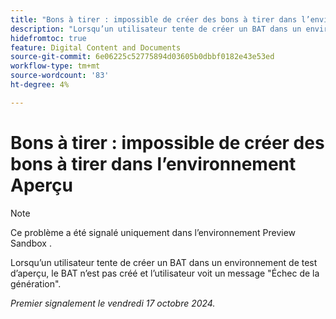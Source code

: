 ```yaml
---
title: "Bons à tirer : impossible de créer des bons à tirer dans l’environnement Aperçu"
description: "Lorsqu’un utilisateur tente de créer un BAT dans un environnement de test d’aperçu, le BAT n’est pas créé et l’utilisateur voit un message Échec de la génération."
hidefromtoc: true
feature: Digital Content and Documents
source-git-commit: 6e06225c52775894d03605b0dbbf0182e43e53ed
workflow-type: tm+mt
source-wordcount: '83'
ht-degree: 4%

---
```



# Bons à tirer : impossible de créer des bons à tirer dans l’environnement Aperçu

>[!NOTE]
>
>Ce problème a été signalé uniquement dans l’environnement Preview Sandbox .

Lorsqu’un utilisateur tente de créer un BAT dans un environnement de test d’aperçu, le BAT n’est pas créé et l’utilisateur voit un message &quot;Échec de la génération&quot;.

_Premier signalement le vendredi 17 octobre 2024._
